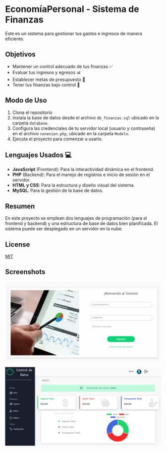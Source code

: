 # EconomíaPersonal - Sistema de Finanzas

Este es un sistema para gestionar tus gastos e ingresos de manera eficiente.

## Objetivos

- Mantener un control adecuado de tus finanzas ✅
- Evaluar tus ingresos y egresos 📊
- Establecer metas de presupuesto 📑
- Tener tus finanzas bajo control 📗

## Modo de Uso

1. Clona el repositorio
2. Instala la base de datos desde el archivo `db_finanzas.sql` ubicado en la carpeta `database`.
3. Configura las credenciales de tu servidor local (usuario y contraseña) en el archivo `conexion.php`, ubicado en la carpeta `Modelo`.
4. Ejecuta el proyecto para comenzar a usarlo.

## Lenguajes Usados 💻

- **JavaScript** (Frontend): Para la interactividad dinámica en el frontend.
- **PHP** (Backend): Para el manejo de registros e inicio de sesión en el servidor.
- **HTML y CSS**: Para la estructura y diseño visual del sistema.
- **MySQL**: Para la gestión de la base de datos.

## Resumen

En este proyecto se emplean dos lenguajes de programación (para el frontend y backend) y una estructura de base de datos bien planificada. El sistema puede ser desplegado en un servidor en la nube.


## License

[MIT](https://choosealicense.com/licenses/mit/)

## Screenshots

![Login](./Screenshots/login.png)

![Dashboard](./Screenshots/dashboard.png)
